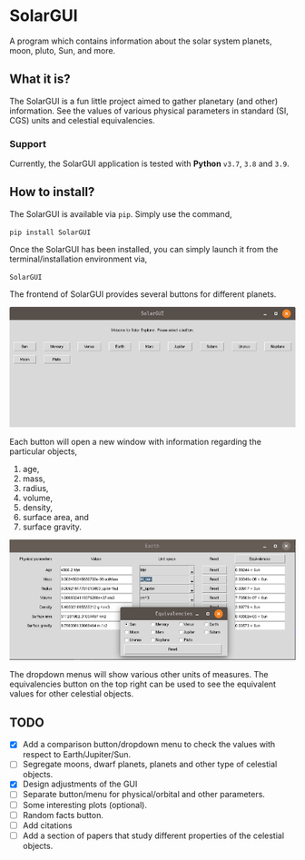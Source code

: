 # SolarGUI

A program which contains information about the solar system planets, moon, pluto, Sun, and more.

## What it is?

The SolarGUI is a fun little project aimed to gather planetary (and other) information. See the values of various
physical parameters in standard (SI, CGS) units and celestial equivalencies.

### Support

Currently, the SolarGUI application is tested with **Python** `v3.7`, `3.8` and `3.9`.

## How to install?

The SolarGUI is available via `pip`. Simply use the command,

`pip install SolarGUI`

Once the SolarGUI has been installed, you can simply launch it from the terminal/installation environment via,

`SolarGUI`

The frontend of SolarGUI provides several buttons for different planets.

![img.png](src/images/SolarGUI__frontend.png)

Each button will open a new window with information regarding the particular objects,

1. age,
2. mass,
3. radius,
4. volume,
5. density,
6. surface area, and
7. surface gravity.

![img.png](src/images/SolarGUI__planetview__2.png)

The dropdown menus will show various other units of measures. The equivalencies button on the top right can be used to
see the equivalent values for other celestial objects.

## TODO

- [x] Add a comparison button/dropdown menu to check the values with respect to Earth/Jupiter/Sun.
- [ ] Segregate moons, dwarf planets, planets and other type of celestial objects.
- [x] Design adjustments of the GUI
- [ ] Separate button/menu for physical/orbital and other parameters.
- [ ] Some interesting plots (optional).
- [ ] Random facts button.
- [ ] Add citations
- [ ] Add a section of papers that study different properties of the celestial objects.
